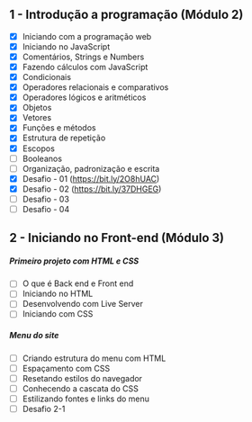 ## 1 - Introdução a programação (Módulo 2)

- [x] Iniciando com a programação web
- [x] Iniciando no JavaScript
- [x] Comentários, Strings e Numbers
- [x] Fazendo cálculos com JavaScript
- [x] Condicionais
- [x] Operadores relacionais e comparativos
- [x] Operadores lógicos e aritméticos
- [x] Objetos
- [x] Vetores
- [x] Funções e métodos
- [x] Estrutura de repetição
- [x] Escopos
- [ ] Booleanos
- [ ] Organização, padronização e escrita
- [x] Desafio - 01 (https://bit.ly/2O8hUAC)
- [x] Desafio - 02 (https://bit.ly/37DHGEG)
- [ ] Desafio - 03
- [ ] Desafio - 04

## 2 - Iniciando no Front-end (Módulo 3)
#####  Primeiro projeto com HTML e CSS
- [ ] O que é Back end e Front end
- [ ] Iniciando no HTML
- [ ] Desenvolvendo com Live Server
- [ ] Iniciando com CSS
#####  Menu do site
- [ ] Criando estrutura do menu com HTML
- [ ] Espaçamento com CSS
- [ ] Resetando estilos do navegador
- [ ] Conhecendo a cascata do CSS
- [ ] Estilizando fontes e links do menu
- [ ] Desafio 2-1